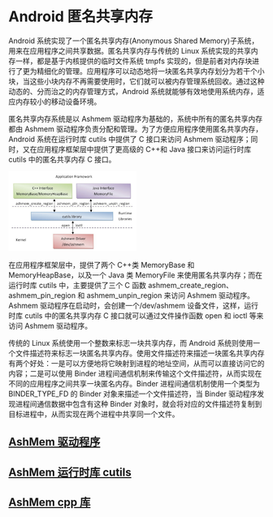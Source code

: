 # Android 匿名共享内存

Android 系统实现了一个匿名共享内存(Anonymous Shared Memory)子系统，用来在应用程序之间共享数据。匿名共享内存与传统的 Linux 系统实现的共享内存一样，都是基于内核提供的临时文件系统 tmpfs 实现的，但是前者对内存块进行了更为精细化的管理。应用程序可以动态地将一块匿名共享内存划分为若干个小块，当这些小块内存不再需要使用时，它们就可以被内存管理系统回收。通过这种动态的、分而治之的内存管理方式，Android 系统就能够有效地使用系统内存，适应内存较小的移动设备环境。

匿名共享内存系统是以 Ashmem 驱动程序为基础的，系统中所有的匿名共享内存都由 Ashmem 驱动程序负责分配和管理。为了方便应用程序使用匿名共享内存，Android 系统在运行时库 cutils 中提供了 C 接口来访问 Ashmem 驱动程序；同时，又在应用程序框架层中提供了更高级的 C++和 Java 接口来访问运行时库 cutils 中的匿名共享内存 C 接口。

<img src="android/framework/ashmem/resources/1.png" style="width:50%">

在应用程序框架层中，提供了两个 C++类 MemoryBase 和 MemoryHeapBase，以及一个 Java 类 MemoryFile 来使用匿名共享内存；而在运行时库 cutils 中，主要提供了三个 C 函数 ashmem_create_region、ashmem_pin_region 和 ashmem_unpin_region 来访问 Ashmem 驱动程序。Ashmem 驱动程序在启动时，会创建一个/dev/ashmem 设备文件，这样，运行时库 cutils 中的匿名共享内存 C 接口就可以通过文件操作函数 open 和 ioctl 等来访问 Ashmem 驱动程序。

传统的 Linux 系统使用一个整数来标志一块共享内存，而 Android 系统则使用一个文件描述符来标志一块匿名共享内存。使用文件描述符来描述一块匿名共享内存有两个好处：一是可以方便地将它映射到进程的地址空间，从而可以直接访问它的内容；二是可以使用 Binder 进程间通信机制来传输这个文件描述符，从而实现在不同的应用程序之间共享一块匿名内存。Binder 进程间通信机制使用一个类型为 BINDER_TYPE_FD 的 Binder 对象来描述一个文件描述符，当 Binder 驱动程序发现进程间通信数据中包含有这种 Binder 对象时，就会将对应的文件描述符复制到目标进程中，从而实现在两个进程中共享同一个文件。

## [AshMem 驱动程序](android/framework/ashmem/driver/)

## [AshMem 运行时库 cutils](android/framework/ashmem/cutils/)

## [AshMem cpp 库](android/framework/ashmem/cpplib/)